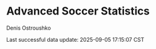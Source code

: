 # Advanced Soccer Statistics
Denis Ostroushko

<!-- gfm -->

Last successful data update: 2025-09-05 17:15:07 CST
